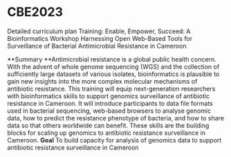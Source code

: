 # CBE2023
Detailed curriculum plan 
Training: Enable, Empower, Succeed: A Bioinformatics Workshop Harnessing Open Web-Based Tools for Surveillance of Bacterial Antimicrobial Resistance in Cameroon
 
**Summary
**Antimicrobial resistance is a global public health concern. With the advent of whole genome sequencing (WGS) and the collection of sufficiently large datasets of various isolates, bioinformatics is plausible to gain new insights into the more complex molecular mechanisms of antibiotic resistance. This training will equip next-generation researchers with bioinformatics skills to support genomics surveillance of antibiotic resistance in Cameroon. It will introduce participants to data file formats used in bacterial sequencing, web-based browsers to analyse genomic data, how to predict the resistance phenotype of bacteria, and how to share data so that others worldwide can benefit. These skills are the building blocks for scaling up genomics to antibiotic resistance surveillance in Cameroon. 
**Goal**
To build capacity for analysis of genomics data to support antibiotic resistance surveillance in Cameroon
